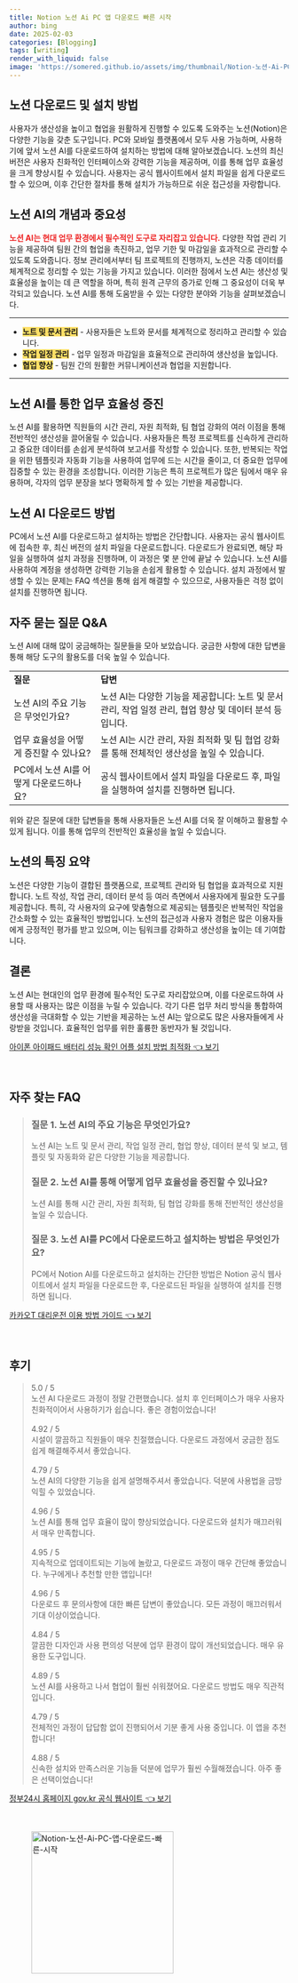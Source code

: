 ```yaml
---
title: Notion 노션 Ai PC 앱 다운로드 빠른 시작
author: bing
date: 2025-02-03
categories: [Blogging]
tags: [writing]
render_with_liquid: false
image: 'https://somered.github.io/assets/img/thumbnail/Notion-노션-Ai-PC-앱-다운로드-빠른-시작.webp'
---
```



<h2 id='노션_동영상_다운로드'>노션 다운로드 및 설치 방법</h2>

<p>사용자가 생산성을 높이고 협업을 원활하게 진행할 수 있도록 도와주는 노션(Notion)은 다양한 기능을 갖춘 도구입니다. PC와 모바일 플랫폼에서 모두 사용 가능하며, 사용하기에 앞서 노션 AI를 다운로드하여 설치하는 방법에 대해 알아보겠습니다. 노션의 최신 버전은 사용자 친화적인 인터페이스와 강력한 기능을 제공하며, 이를 통해 업무 효율성을 크게 향상시킬 수 있습니다. 사용자는 공식 웹사이트에서 설치 파일을 쉽게 다운로드할 수 있으며, 이후 간단한 절차를 통해 설치가 가능하므로 쉬운 접근성을 자랑합니다.</p>

<h2 id='노션_기능_소개'>노션 AI의 개념과 중요성</h2>

<p><b><span style="color: #ee2323;">노션 AI는 현대 업무 환경에서 필수적인 도구로 자리잡고 있습니다.</span></b> 다양한 작업 관리 기능을 제공하여 팀원 간의 협업을 촉진하고, 업무 기한 및 마감일을 효과적으로 관리할 수 있도록 도와줍니다. 정보 관리에서부터 팀 프로젝트의 진행까지, 노션은 각종 데이터를 체계적으로 정리할 수 있는 기능을 가지고 있습니다. 이러한 점에서 노션 AI는 생산성 및 효율성을 높이는 데 큰 역할을 하며, 특히 원격 근무의 증가로 인해 그 중요성이 더욱 부각되고 있습니다. 노션 AI를 통해 도움받을 수 있는 다양한 분야와 기능을 살펴보겠습니다.</p>

<hr />

<ul>
    <li><b><span style="background-color: #ffe066;">노트 및 문서 관리</span></b> - 사용자들은 노트와 문서를 체계적으로 정리하고 관리할 수 있습니다.</li>
    <li><b><span style="background-color: #ffe066;">작업 일정 관리</span></b> - 업무 일정과 마감일을 효율적으로 관리하여 생산성을 높입니다.</li>
    <li><b><span style="background-color: #ffe066;">협업 향상</span></b> - 팀원 간의 원활한 커뮤니케이션과 협업을 지원합니다.</li>
</ul>

<hr />

<h2 id='업무_효율성_증진'>노션 AI를 통한 업무 효율성 증진</h2>

<p>노션 AI를 활용하면 직원들의 시간 관리, 자원 최적화, 팀 협업 강화의 여러 이점을 통해 전반적인 생산성을 끌어올릴 수 있습니다. 사용자들은 특정 프로젝트를 신속하게 관리하고 중요한 데이터를 손쉽게 분석하여 보고서를 작성할 수 있습니다. 또한, 반복되는 작업을 위한 템플릿과 자동화 기능을 사용하여 업무에 드는 시간을 줄이고, 더 중요한 업무에 집중할 수 있는 환경을 조성합니다. 이러한 기능은 특히 프로젝트가 많은 팀에서 매우 유용하며, 각자의 업무 분장을 보다 명확하게 할 수 있는 기반을 제공합니다.</p>

<h2 id='노션_다운로드_방법'>노션 AI 다운로드 방법</h2>

<p>PC에서 노션 AI를 다운로드하고 설치하는 방법은 간단합니다. 사용자는 공식 웹사이트에 접속한 후, 최신 버전의 설치 파일을 다운로드합니다. 다운로드가 완료되면, 해당 파일을 실행하여 설치 과정을 진행하며, 이 과정은 몇 분 안에 끝날 수 있습니다. 노션 AI를 사용하여 계정을 생성하면 강력한 기능을 손쉽게 활용할 수 있습니다. 설치 과정에서 발생할 수 있는 문제는 FAQ 섹션을 통해 쉽게 해결할 수 있으므로, 사용자들은 걱정 없이 설치를 진행하면 됩니다.</p>

<h2 id='자주_묻는_질문'>자주 묻는 질문 Q&A</h2>

<p>노션 AI에 대해 많이 궁금해하는 질문들을 모아 보았습니다. 궁금한 사항에 대한 답변을 통해 해당 도구의 활용도를 더욱 높일 수 있습니다.</p>

<table>
    <tr>
        <td><b>질문</b></td>
        <td><b>답변</b></td>
    </tr>
    <tr>
        <td>노션 AI의 주요 기능은 무엇인가요?</td>
        <td>노션 AI는 다양한 기능을 제공합니다: 노트 및 문서 관리, 작업 일정 관리, 협업 향상 및 데이터 분석 등입니다.</td>
    </tr>
    <tr>
        <td>업무 효율성을 어떻게 증진할 수 있나요?</td>
        <td>노션 AI는 시간 관리, 자원 최적화 및 팀 협업 강화를 통해 전체적인 생산성을 높일 수 있습니다.</td>
    </tr>
    <tr>
        <td>PC에서 노션 AI를 어떻게 다운로드하나요?</td>
        <td>공식 웹사이트에서 설치 파일을 다운로드 후, 파일을 실행하여 설치를 진행하면 됩니다.</td>
    </tr>
</table>

<p>위와 같은 질문에 대한 답변들을 통해 사용자들은 노션 AI를 더욱 잘 이해하고 활용할 수 있게 됩니다. 이를 통해 업무의 전반적인 효율성을 높일 수 있습니다.</p>

<h2 id='노션_특징_요약'>노션의 특징 요약</h2>

<p>노션은 다양한 기능이 결합된 플랫폼으로, 프로젝트 관리와 팀 협업을 효과적으로 지원합니다. 노트 작성, 작업 관리, 데이터 분석 등 여러 측면에서 사용자에게 필요한 도구를 제공합니다. 특히, 각 사용자의 요구에 맞춤형으로 제공되는 템플릿은 반복적인 작업을 간소화할 수 있는 효율적인 방법입니다. 노션의 접근성과 사용자 경험은 많은 이용자들에게 긍정적인 평가를 받고 있으며, 이는 팀워크를 강화하고 생산성을 높이는 데 기여합니다.</p>

<h2 id='결론'>결론</h2>

<p>노션 AI는 현대인의 업무 환경에 필수적인 도구로 자리잡았으며, 이를 다운로드하여 사용할 때 사용자는 많은 이점을 누릴 수 있습니다. 각기 다른 업무 처리 방식을 통합하여 생산성을 극대화할 수 있는 기반을 제공하는 노션 AI는 앞으로도 많은 사용자들에게 사랑받을 것입니다. 효율적인 업무를 위한 훌륭한 동반자가 될 것입니다.</p>


<p><a class="click-button" title="아이폰 아이패드 배터리 성능 확인 어플 설치 방법 최적화" href="https://somered.github.io/posts/%EC%95%84%EC%9D%B4%ED%8F%B0-%EC%95%84%EC%9D%B4%ED%8C%A8%EB%93%9C-%EB%B0%B0%ED%84%B0%EB%A6%AC-%EC%84%B1%EB%8A%A5-%ED%99%95%EC%9D%B8-%EC%96%B4%ED%94%8C-%EC%84%A4%EC%B9%98-%EB%B0%A9%EB%B2%95-%EC%B5%9C%EC%A0%81%ED%99%94/" rel="dofollow">아이폰 아이패드 배터리 성능 확인 어플 설치 방법 최적화 👈 보기</a></p><br>
<h2 id='자주_찾는_FAQ'>자주 찾는 FAQ</h2>
<div itemscope="" itemtype="https://schema.org/FAQPage"> 
<blockquote> 
<div itemscope="" itemprop="mainEntity" itemtype="https://schema.org/Question"> 
<h3 itemprop="name">질문 1. 노션 AI의 주요 기능은 무엇인가요?</h3> 
<div itemscope="" itemprop="acceptedAnswer" itemtype="https://schema.org/Answer"> 
<span itemprop="text"> 
<p>노션 AI는 노트 및 문서 관리, 작업 일정 관리, 협업 향상, 데이터 분석 및 보고, 템플릿 및 자동화와 같은 다양한 기능을 제공합니다.</p> 
</span> 
</div> 
</div> 
<div itemscope="" itemprop="mainEntity" itemtype="https://schema.org/Question"> 
<h3 itemprop="name">질문 2. 노션 AI를 통해 어떻게 업무 효율성을 증진할 수 있나요?</h3> 
<div itemscope="" itemprop="acceptedAnswer" itemtype="https://schema.org/Answer"> 
<span itemprop="text"> 
<p>노션 AI를 통해 시간 관리, 자원 최적화, 팀 협업 강화를 통해 전반적인 생산성을 높일 수 있습니다.</p> 
</span> 
</div> 
</div> 
<div itemscope="" itemprop="mainEntity" itemtype="https://schema.org/Question"> 
<h3 itemprop="name">질문 3. 노션 AI를 PC에서 다운로드하고 설치하는 방법은 무엇인가요?</h3> 
<div itemscope="" itemprop="acceptedAnswer" itemtype="https://schema.org/Answer"> 
<span itemprop="text"> 
<p>PC에서 Notion AI를 다운로드하고 설치하는 간단한 방법은 Notion 공식 웹사이트에서 설치 파일을 다운로드한 후, 다운로드된 파일을 실행하여 설치를 진행하면 됩니다.</p> 
</span> 
</div> 
</div> 
</blockquote> 
</div>
<p><a class="click-button" title="카카오T 대리운전 이용 방법 가이드" href="https://somered.github.io/posts/%EC%B9%B4%EC%B9%B4%EC%98%A4T-%EB%8C%80%EB%A6%AC%EC%9A%B4%EC%A0%84-%EC%9D%B4%EC%9A%A9-%EB%B0%A9%EB%B2%95-%EA%B0%80%EC%9D%B4%EB%93%9C/" rel="dofollow">카카오T 대리운전 이용 방법 가이드 👈 보기</a></p><br>
<h2 id='후기'>후기</h2>
<div itemscope itemtype="https://schema.org/Product">
  <blockquote>
  <div itemprop="review" itemscope itemtype="https://schema.org/Review">
      <div itemprop="reviewRating" itemscope itemtype="https://schema.org/Rating"> <span itemprop="ratingValue">5.0</span> / <span itemprop="bestRating">5</span> </div>
      <span itemprop="reviewBody">노션 AI 다운로드 과정이 정말 간편했습니다. 설치 후 인터페이스가 매우 사용자 친화적이어서 사용하기가 쉽습니다. 좋은 경험이었습니다!</span>
  </div>
  <br>
  <div itemprop="review" itemscope itemtype="https://schema.org/Review">
      <div itemprop="reviewRating" itemscope itemtype="https://schema.org/Rating"> <span itemprop="ratingValue">4.92</span> / <span itemprop="bestRating">5</span> </div>
      <span itemprop="reviewBody">시설이 깔끔하고 직원들이 매우 친절했습니다. 다운로드 과정에서 궁금한 점도 쉽게 해결해주셔서 좋았습니다.</span>
  </div>
  <br>
  <div itemprop="review" itemscope itemtype="https://schema.org/Review">
      <div itemprop="reviewRating" itemscope itemtype="https://schema.org/Rating"> <span itemprop="ratingValue">4.79</span> / <span itemprop="bestRating">5</span> </div>
      <span itemprop="reviewBody">노션 AI의 다양한 기능을 쉽게 설명해주셔서 좋았습니다. 덕분에 사용법을 금방 익힐 수 있었습니다.</span>
  </div>
  <br>
  <div itemprop="review" itemscope itemtype="https://schema.org/Review">
      <div itemprop="reviewRating" itemscope itemtype="https://schema.org/Rating"> <span itemprop="ratingValue">4.96</span> / <span itemprop="bestRating">5</span> </div>
      <span itemprop="reviewBody">노션 AI를 통해 업무 효율이 많이 향상되었습니다. 다운로드와 설치가 매끄러워서 매우 만족합니다.</span>
  </div>
  <br>
  <div itemprop="review" itemscope itemtype="https://schema.org/Review">
      <div itemprop="reviewRating" itemscope itemtype="https://schema.org/Rating"> <span itemprop="ratingValue">4.95</span> / <span itemprop="bestRating">5</span> </div>
      <span itemprop="reviewBody">지속적으로 업데이트되는 기능에 놀랐고, 다운로드 과정이 매우 간단해 좋았습니다. 누구에게나 추천할 만한 앱입니다!</span>
  </div>
  <br>
  <div itemprop="review" itemscope itemtype="https://schema.org/Review">
      <div itemprop="reviewRating" itemscope itemtype="https://schema.org/Rating"> <span itemprop="ratingValue">4.96</span> / <span itemprop="bestRating">5</span> </div>
      <span itemprop="reviewBody">다운로드 후 문의사항에 대한 빠른 답변이 좋았습니다. 모든 과정이 매끄러워서 기대 이상이었습니다.</span>
  </div>
  <br>
  <div itemprop="review" itemscope itemtype="https://schema.org/Review">
      <div itemprop="reviewRating" itemscope itemtype="https://schema.org/Rating"> <span itemprop="ratingValue">4.84</span> / <span itemprop="bestRating">5</span> </div>
      <span itemprop="reviewBody">깔끔한 디자인과 사용 편의성 덕분에 업무 환경이 많이 개선되었습니다. 매우 유용한 도구입니다.</span>
  </div>
  <br>
  <div itemprop="review" itemscope itemtype="https://schema.org/Review">
      <div itemprop="reviewRating" itemscope itemtype="https://schema.org/Rating"> <span itemprop="ratingValue">4.89</span> / <span itemprop="bestRating">5</span> </div>
      <span itemprop="reviewBody">노션 AI를 사용하고 나서 협업이 훨씬 쉬워졌어요. 다운로드 방법도 매우 직관적입니다.</span>
  </div>
  <br>
  <div itemprop="review" itemscope itemtype="https://schema.org/Review">
      <div itemprop="reviewRating" itemscope itemtype="https://schema.org/Rating"> <span itemprop="ratingValue">4.79</span> / <span itemprop="bestRating">5</span> </div>
      <span itemprop="reviewBody">전체적인 과정이 답답함 없이 진행되어서 기분 좋게 사용 중입니다. 이 앱을 추천합니다!</span>
  </div>
  <br>
  <div itemprop="review" itemscope itemtype="https://schema.org/Review">
      <div itemprop="reviewRating" itemscope itemtype="https://schema.org/Rating"> <span itemprop="ratingValue">4.88</span> / <span itemprop="bestRating">5</span> </div>
      <span itemprop="reviewBody">신속한 설치와 만족스러운 기능들 덕분에 업무가 훨씬 수월해졌습니다. 아주 좋은 선택이었습니다!</span>
  </div>
  </blockquote>
</div>
<p><a class="click-button" title="정부24시 홈페이지 gov.kr 공식 웹사이트" href="https://somered.github.io/posts/%EC%A0%95%EB%B6%8024%EC%8B%9C-%ED%99%88%ED%8E%98%EC%9D%B4%EC%A7%80-gov.kr-%EA%B3%B5%EC%8B%9D-%EC%9B%B9%EC%82%AC%EC%9D%B4%ED%8A%B8/" rel="dofollow">정부24시 홈페이지 gov.kr 공식 웹사이트 👈 보기</a></p><br>
<figure class="image"><img src="https://somered.github.io/assets/img/thumbnail/Notion-노션-Ai-PC-앱-다운로드-빠른-시작.webp" alt="Notion-노션-Ai-PC-앱-다운로드-빠른-시작" width="256" height="256"></figure>